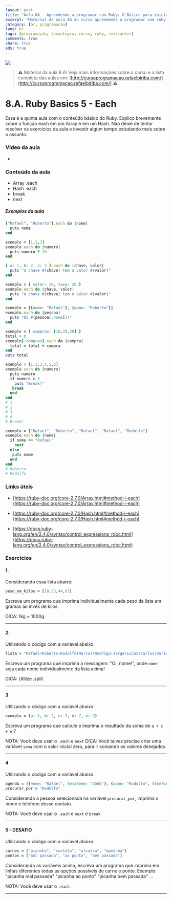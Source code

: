 ```yaml
---
layout: post
title: "Aula 8A - Aprendendo a programar com Ruby: O Básico para iniciantes"
excerpt: "Material da aula 8A do curso aprendendo a programar com ruby, o básico para iniciantes. Nunca é tarde para começar a programar! Eu criei um curso gratuito, fácil e didático voltado para iniciantes. Confira mais informações aqui nessa publicação."
category: [br, programacao]
lang: br
tags: [programação, tecnologia, curso, ruby, iniciantes]
comments: true
share: true
ads: true
---
```


![](/blog/images/curso_ruby_basico/banner-curso-ruby-8A.jpg)

> :warning: Material da aula 8.A! Veja mais informações sobre o curso e a lista completa das aulas em: [http://cursoprogramacao.rafaelbiriba.com/](http://cursoprogramacao.rafaelbiriba.com/) :warning:

# 8.A. Ruby Basics 5 - Each

Essa é a quinta aula com o conteúdo básico do Ruby. Explico brevemente sobre a função each em um Array e em um Hash.
Não deixe de tentar resolver os exercícios da aula e investir algum tempo estudando mais sobre o assunto.


### Vídeo da aula

- []()

### Conteúdo da aula

- Array .each
- Hash .each
- break
- next

##### Exemplos da aula

```ruby
["Rafael", "Roberto"].each do |nome|
  puts nome
end
```

```ruby
exemplo = [1,2,3]
exemplo.each do |numero|
  puts numero * 10
end
```

```ruby
{ a: 1, b: 2, c: 3 }.each do |chave, valor|
  puts "a chave #{chave} tem o valor #{valor}"
end
```

```ruby
exemplo = { valor: 10, taxa: 20 }
exemplo.each do |chave, valor|
  puts "a chave #{chave} tem o valor #{valor}"
end
```

```ruby
exemplo = [{nome: "Rafael"}, {nome: "Roberto"}]
exemplo.each do |pessoa|
  puts "Oi #{pessoa[:nome]}!"
end
```

```ruby
exemplo = { compras: [10,20,30] }
total = 0
exemplo[:compras].each do |compra|
  total = total + compra
end
puts total
```

```ruby
exemplo = [1,2,3,4,5,6]
exemplo.each do |numero|
  puts numero
  if numero > 3
    puts "Break!"
   break
  end
end
# 1
# 2
# 3
# 4
# Break!
```

```ruby
exemplo = ["Rafael", "Roberto", "Rafael", "Rafael", "Rodolfo"]
exemplo.each do |nome|
  if nome == "Rafael"
    next
  else
   puts nome
  end
end
# Roberto
# Rodolfo
```

### Links úteis

- [https://ruby-doc.org/core-2.7.0/Array.html#method-i-each](https://ruby-doc.org/core-2.7.0/Array.html#method-i-each)

- [https://ruby-doc.org/core-2.7.0/Hash.html#method-i-each](https://ruby-doc.org/core-2.7.0/Hash.html#method-i-each)

- [https://docs.ruby-lang.org/en/2.4.0/syntax/control_expressions_rdoc.html](https://docs.ruby-lang.org/en/2.4.0/syntax/control_expressions_rdoc.html)


### Exercícios

#### 1.

Considerando essa lista abaixo:

```ruby
peso_em_kilos = [10,23,44,95]
```

Escreva um programa que imprima individualmente cada peso da lista em gramas ao invés de kilos.

DICA: 1kg = 1000g

---

#### 2.

Utilizando o código com a variável abaixo:

```ruby
lista = "Rafael!Roberto!Rodolfo!Marcos!Rodrigo!Jorge!Lucas!Carlos!Dario!Ronaldo!Luis!Moises!Tulio!Armando!Beto!Mathias"
```
Escreva um programa que imprima a messagem: "Oi, nome!", onde `nome` seja cada nome individualmente da lista acima!

DICA: Utilize .split

---

#### 3

Utilizando o código com a variável abaixo:

```ruby
exemplo = {a: 1, b: 2, c: 3, d: 7, e: 9}
```
Escreva um programa que calcule e imprima o resultado da soma de `a + c + e` ?

NOTA: Você deve usar o `.each` e `next`
DICA: Você talvez precise criar uma variável `soma` com o valor inicial zero, para ir somando os valores desejados.

---

#### 4

Utilizando o código com a variável abaixo:

```ruby
agenda = [{nome: "Rafael", telefone: "5566"}, {nome: "Rodolfo", telefone: "9988"} , {nome: "Romário", telefone: "2299"}]
procurar_por = "Rodolfo"
```

Considerando a pessoa selecionada na variável `procurar_por`, imprima o nome e telefone desse contato.

NOTA: Você deve usar o `.each` e `next` e `break`

---

#### 5 - DESAFIO

Utilizando o código com a variável abaixo:

```ruby
carnes = ["picanha", "costela", "alcatra", "maminha"]
pontos = ["mal passada", "ao ponto", "bem passada"]
```

Considerando as variáveis acima, escreva um programa que imprima em linhas diferentes todas as opções possíveis de carne e ponto. Exemplo: "picanha mal passada" "picanha ao ponto" "picanha bem passada" ...

NOTA: Você deve usar o `.each`

---
